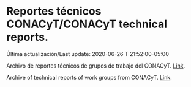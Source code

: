 # Reportes técnicos CONACyT/CONACyT technical reports.

Última actualización/Last update: 2020-06-26 T 21:52:00-05:00

Archivo de reportes técnicos de grupos de trabajo del CONACyT. [Link](https://coronavirus.conacyt.mx/productos/index.html).

Archive of technical reports of work groups from CONACyT. [Link](https://coronavirus.conacyt.mx/productos/index.html).
